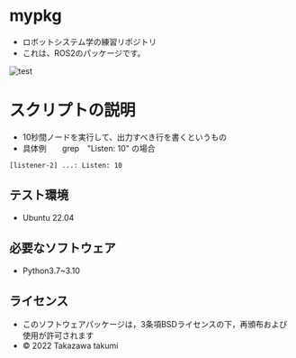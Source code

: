# mypkg
* ロボットシステム学の練習リポジトリ
* これは、ROS2のパッケージです。

![test](https://github.com/tkzwtkmo419/mypkg/actions/workflows/test.yml/badge.svg)

# スクリプトの説明

* 10秒間ノードを実行して、出力すべき行を書くというもの
* 具体例　　grep　"Listen: 10" の場合

```
[listener-2] ...: Listen: 10
```

## テスト環境
* Ubuntu 22.04

## 必要なソフトウェア
* Python3.7~3.10

## ライセンス

* このソフトウェアパッケージは，3条項BSDライセンスの下，再頒布および使用が許可されます
* © 2022 Takazawa takumi
